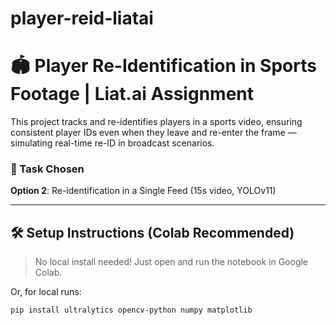 # player-reid-liatai
# 🏟️ Player Re-Identification in Sports Footage | Liat.ai Assignment

This project tracks and re-identifies players in a sports video, ensuring consistent player IDs even when they leave and re-enter the frame — simulating real-time re-ID in broadcast scenarios.

### 🧠 Task Chosen
**Option 2**: Re-identification in a Single Feed (15s video, YOLOv11)

---

## 🛠️ Setup Instructions (Colab Recommended)

> No local install needed! Just open and run the notebook in Google Colab.

Or, for local runs:

```bash
pip install ultralytics opencv-python numpy matplotlib
